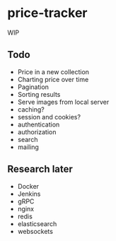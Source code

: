 # price-tracker

WIP

## Todo

* Price in a new collection
* Charting price over time
* Pagination
* Sorting results
* Serve images from local server
* caching?
* session and cookies?
* authentication
* authorization
* search
* mailing

## Research later

* Docker
* Jenkins
* gRPC
* nginx
* redis
* elasticsearch
* websockets
